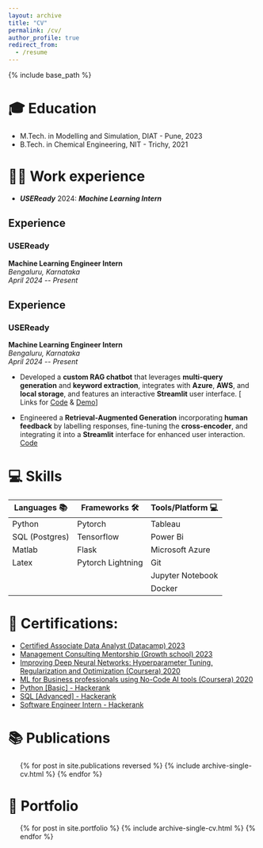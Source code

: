 ```yaml
---
layout: archive
title: "CV"
permalink: /cv/
author_profile: true
redirect_from:
  - /resume
---
```


{% include base_path %}

🎓 Education
======
* M.Tech. in Modelling and Simulation, DIAT - Pune, 2023
* B.Tech. in Chemical Engineering, NIT - Trichy, 2021

👨‍💼 Work experience
======
* ***USEReady*** 2024: ***Machine Learning Intern***
## Experience

### USEReady
**Machine Learning Engineer Intern**  
*Bengaluru, Karnataka*  
*April 2024 -- Present*
## Experience

### USEReady
**Machine Learning Engineer Intern**  
*Bengaluru, Karnataka*  
*April 2024 -- Present*

- Developed a **custom RAG chatbot** that leverages **multi-query generation** and **keyword extraction**, integrates with **Azure**, **AWS**, and **local storage**, and features an interactive **Streamlit** user interface.
[ Links for [Code](https://github.com/shyamsundar009/RAG-with-different-source) &  [Demo](https://github.com/shyamsundar009/RAG-with-different-source/assets/167984593/79eeff6c-23dc-4a69-987d-6f36f4934fbe)]
          


- Engineered a **Retrieval-Augmented Generation** incorporating **human feedback** by labelling responses, fine-tuning the **cross-encoder**, and integrating it into a **Streamlit** interface for enhanced user interaction. [Code](https://github.com/Shyam-Sundar-7/Rag-with-Human-feedback)

💻 Skills
======

| Languages 📚       | Frameworks 🛠️         | Tools/Platform 💻    |
|------------------|-----------------------|---------------------|
| Python           | Pytorch               | Tableau             |
| SQL (Postgres)   | Tensorflow            | Power Bi            |
| Matlab           | Flask                 | Microsoft Azure     |
| Latex            | Pytorch Lightning     | Git                 |
|                  |                       | Jupyter Notebook    |
|                  |                       | Docker              |


📜 Certifications:
===

- [Certified Associate Data Analyst (Datacamp) 2023](https://www.datacamp.com/certificate/DAA0017955149813)
- [Management Consulting Mentorship (Growth school) 2023](https://api.growthschool.io/certificate/818d42d3-2ad2-4fc3-b36c-73b74b176cbd)
- [Improving Deep Neural Networks: Hyperparameter Tuning, Regularization and Optimization (Coursera) 2020](https://www.coursera.org/account/accomplishments/verify/H9MCR2DN3S3W)
- [ML for Business professionals using No-Code AI tools (Coursera) 2020](https://www.coursera.org/account/accomplishments/verify/H9MCR2DN3S3W)
- [Python [Basic] - Hackerank](https://www.hackerrank.com/certificates/54c9338aea7a)
- [SQL [Advanced] - Hackerank](https://www.hackerrank.com/certificates/967bd11e74ce)
- [Software Engineer Intern - Hackerank](https://www.hackerrank.com/certificates/48ec9d20483d)

📚 Publications
======
  <ul>{% for post in site.publications reversed %}
    {% include archive-single-cv.html %}
  {% endfor %}</ul>
  

🚀 Portfolio
======
  <ul>{% for post in site.portfolio %}
    {% include archive-single-cv.html %}
  {% endfor %}</ul>

<!-- Talks
======
  <ul>{% for post in site.talks reversed %}
    {% include archive-single-talk-cv.html  %}
  {% endfor %}</ul>
  
Teaching
======
  <ul>{% for post in site.teaching reversed %}
    {% include archive-single-cv.html %}
  {% endfor %}</ul>
  
Service and leadership
======
* Currently signed in to 43 different slack teams -->
